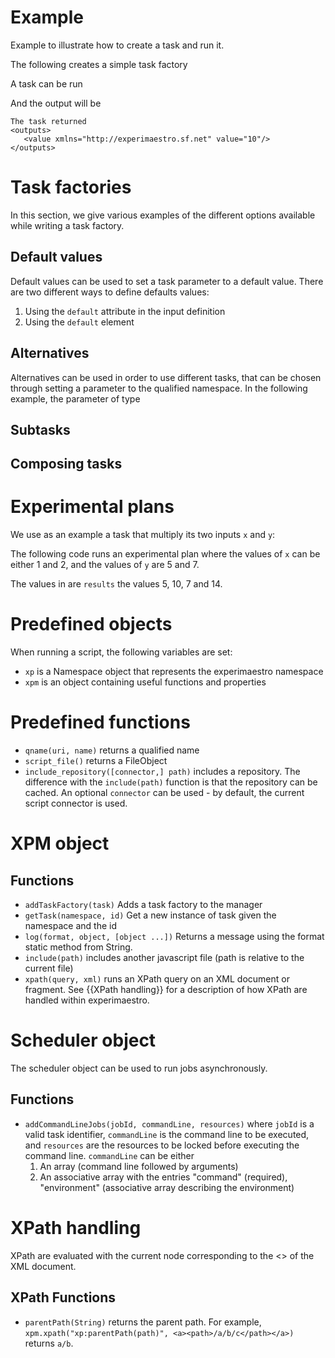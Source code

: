 <head>
  <title>Javascript for Manager</title>
</head>

# Example

  Example to illustrate how to create a task and run it.
  
  The following creates a simple task factory
   
<include file="src/test/resources/js/directtask.js" id="task"/>
 
  A task can be run
  
<include file="src/test/resources/js/directtask.js" id="run"/>

  And the output will be
  
    The task returned
    <outputs>
       <value xmlns="http://experimaestro.sf.net" value="10"/>
    </outputs>

# Task factories

  In this section, we give various examples of the different options available while writing a task factory.
  
## Default values

  Default values can be used to set a task parameter to a default value.
  There are two different ways to define defaults values:
  
  1. Using the `default` attribute in the input definition
  1. Using the `default` element

<include file="src/test/resources/js/default.js" id="main"/>

## Alternatives

  Alternatives can be used in order to use different tasks, that can be chosen through setting
  a parameter to the qualified namespace. In the following example, the parameter of type


<include file="src/test/resources/js/alternatives.js" id="main"/>

## Subtasks

<include file="src/test/resources/js/subtasks.js" id="main"/>

## Composing tasks
 
<include file="src/test/resources/js/composing.js" id="main"/>

<include file="src/test/resources/js/composing_2.js" id="main"/>


# Experimental plans

  We use as an example a task that multiply its two inputs `x` and `y`:

<include file="src/test/resources/js/plan.js" id="main"/>

  The following code runs an experimental plan where the values of `x` can be either 1 and 2, and
  the values of `y` are 5 and 7.

<include file="src/test/resources/js/plan.js" id="check"/>

  The values in are `results` the values 5, 10, 7 and 14.


# Predefined objects
 
   When running a script, the following variables are set:
   
   *  `xp` is a Namespace object that represents the experimaestro namespace  
   *  `xpm` is an object containing useful functions and properties

# Predefined functions

   * `qname(uri, name)` returns a qualified name
   * `script_file()` returns a FileObject
   * `include_repository([connector,] path)` includes a repository. The difference with the `include(path)` function is that the repository can be cached. An optional `connector` can be used - by default, the current script connector is used.
   
# XPM object

## Functions

  * `addTaskFactory(task)` Adds a task factory to the manager
  * `getTask(namespace, id)` Get a new instance of task given the namespace and the id
  * `log(format, object, [object ...])` Returns a message using the format static method from String.
  * `include(path)` includes another javascript file (path is relative to the current file)
  * `xpath(query, xml)` runs an XPath query on an XML document or fragment. See {{XPath handling}} for
    a description of how XPath are handled within experimaestro.


# Scheduler object

The scheduler object can be used to run jobs asynchronously.

## Functions

  * `addCommandLineJobs(jobId, commandLine, resources)` where `jobId` is a valid task identifier, `commandLine` is
   the command line to be executed, and `resources` are the resources to be locked before
    executing the command line.   `commandLine` can be either
      1. An array (command line followed by arguments)
      2. An associative array with the entries "command" (required), "environment" (associative array describing the environment)

# XPath handling

  XPath are evaluated with the current node corresponding to the <<root element>> of the XML document.
	
## XPath Functions

  * `parentPath(String)` returns the parent path. For example,
    `xpm.xpath("xp:parentPath(path)", <a><path>/a/b/c</path></a>)` returns `a/b`.
